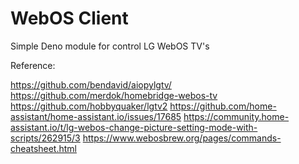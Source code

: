 # WebOS Client

Simple Deno module for control LG WebOS TV's

Reference:

https://github.com/bendavid/aiopylgtv/
https://github.com/merdok/homebridge-webos-tv
https://github.com/hobbyquaker/lgtv2
https://github.com/home-assistant/home-assistant.io/issues/17685
https://community.home-assistant.io/t/lg-webos-change-picture-setting-mode-with-scripts/262915/3
https://www.webosbrew.org/pages/commands-cheatsheet.html